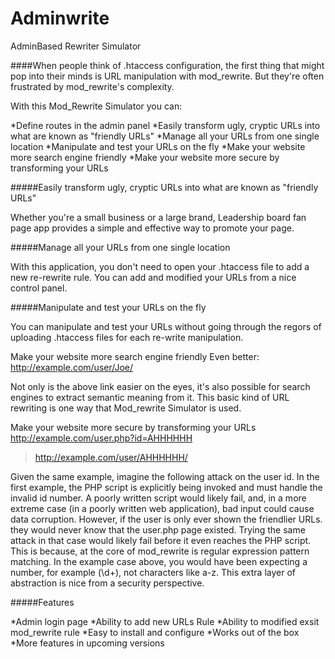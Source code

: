Adminwrite
==========

AdminBased Rewriter Simulator

####When people think of .htaccess configuration, the first thing that might pop into their minds is URL manipulation with mod_rewrite. But they're often frustrated by mod_rewrite's complexity.

With this Mod_Rewrite Simulator you can:

*Define routes in the admin panel
*Easily transform ugly, cryptic URLs into what are known as "friendly URLs"
*Manage all your URLs from one single location
*Manipulate and test your URLs on the fly
*Make your website more search engine friendly
*Make your website more secure by transforming your URLs

#####Easily transform ugly, cryptic URLs into what are known as "friendly URLs"

Whether you're a small business or a large brand, Leadership board fan page app provides a simple and effective way to promote your page.

#####Manage all your URLs from one single location

With this application, you don't need to open your .htaccess file to add a new re-rewrite rule. You can add and modified your URLs from a nice control panel.

#####Manipulate and test your URLs on the fly

You can manipulate and test your URLs without going through the regors of uploading .htaccess files for each re-write manipulation.

Make your website more search engine friendly
Even better:   http://example.com/user/Joe/ 

Not only is the above link easier on the eyes, it's also possible for search engines to extract semantic meaning from it. This basic kind of URL rewriting is one way that Mod_rewrite Simulator is used.

Make your website more secure by transforming your URLs
http://example.com/user.php?id=AHHHHHH 
 
>http://example.com/user/AHHHHHH/

Given the same example, imagine the following attack on the user id. In the first example, the PHP script is explicitly being invoked and must handle the invalid id number. A poorly written script would likely fail, and, in a more extreme case (in a poorly written web application), bad input could cause data corruption. However, if the user is only ever shown the friendlier URLs. they would never know that the user.php page existed.
Trying the same attack in that case would likely fail before it even reaches the PHP script. This is because, at the core of mod_rewrite is regular expression pattern matching. In the example case above, you would have been expecting a number, for example (\d+), not characters like a-z. This extra layer of abstraction is nice from a security perspective.

#####Features

*Admin login page
*Ability to add new URLs Rule
*Ability to modified exsit mod_rewrite rule
*Easy to install and configure
*Works out of the box
*More features in upcoming versions
